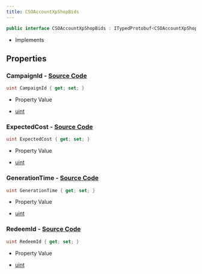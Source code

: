 ```yaml
---
title: CSOAccountXpShopBids
---
```


```csharp
public interface CSOAccountXpShopBids : ITypedProtobuf<CSOAccountXpShopBids>, INativeHandle
```

- Implements

## Properties

### **CampaignId** - [Source Code](https://github.com/swiftly-solution/swiftlys2/blob/main/managed/src/SwiftlyS2.Generated/Protobufs/Interfaces/CSOAccountXpShopBids.cs#L13)

```csharp
uint CampaignId { get; set; }
```

- Property Value

- [uint](https://learn.microsoft.com/dotnet/api/system.uint32)

### **ExpectedCost** - [Source Code](https://github.com/swiftly-solution/swiftlys2/blob/main/managed/src/SwiftlyS2.Generated/Protobufs/Interfaces/CSOAccountXpShopBids.cs#L19)

```csharp
uint ExpectedCost { get; set; }
```

- Property Value

- [uint](https://learn.microsoft.com/dotnet/api/system.uint32)

### **GenerationTime** - [Source Code](https://github.com/swiftly-solution/swiftlys2/blob/main/managed/src/SwiftlyS2.Generated/Protobufs/Interfaces/CSOAccountXpShopBids.cs#L22)

```csharp
uint GenerationTime { get; set; }
```

- Property Value

- [uint](https://learn.microsoft.com/dotnet/api/system.uint32)

### **RedeemId** - [Source Code](https://github.com/swiftly-solution/swiftlys2/blob/main/managed/src/SwiftlyS2.Generated/Protobufs/Interfaces/CSOAccountXpShopBids.cs#L16)

```csharp
uint RedeemId { get; set; }
```

- Property Value

- [uint](https://learn.microsoft.com/dotnet/api/system.uint32)

